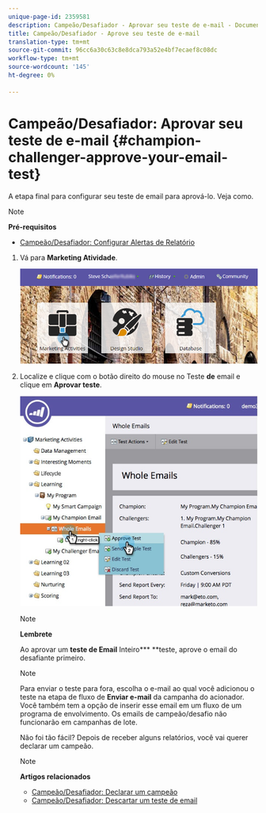 ```yaml
---
unique-page-id: 2359581
description: Campeão/Desafiador - Aprovar seu teste de e-mail - Documentos do Marketing - Documentação do produto
title: Campeão/Desafiador - Aprove seu teste de e-mail
translation-type: tm+mt
source-git-commit: 96cc6a30c63c8e8dca793a52e4bf7ecaef8c08dc
workflow-type: tm+mt
source-wordcount: '145'
ht-degree: 0%

---
```



# Campeão/Desafiador: Aprovar seu teste de e-mail {#champion-challenger-approve-your-email-test}

A etapa final para configurar seu teste de email para aprová-lo. Veja como.

>[!NOTE]
>
>**Pré-requisitos**
>
>* [Campeão/Desafiador: Configurar Alertas de Relatório](champion-challenger-configure-report-alerts.md)

>



1. Vá para **Marketing Atividade**.

   ![](assets/login-marketing-activities-1.png)

1. Localize e clique com o botão direito do mouse no Teste **de** email e clique em **Aprovar teste**.

   ![](assets/champion3.jpg)

   >[!NOTE]
   >
   >**Lembrete**
   >
   >
   >Ao aprovar um **teste de Email** Inteiro*** **teste, aprove o email do desafiante primeiro.

   >[!NOTE]
   >
   >Para enviar o teste para fora, escolha o e-mail ao qual você adicionou o teste na etapa de fluxo de **Enviar e-mail** da campanha do acionador. Você também tem a opção de inserir esse email em um fluxo de um programa de envolvimento. Os emails de campeão/desafio não funcionarão em campanhas de lote.

   Não foi tão fácil? Depois de receber alguns relatórios, você vai querer declarar um campeão.

   >[!NOTE]
   >
   >**Artigos relacionados**
   >
   >    
   >    
   >    * [Campeão/Desafiador: Declarar um campeão](champion-challenger-declare-a-champion.md)
   >    * [Campeão/Desafiador: Descartar um teste de email](champion-challenger-discard-an-email-test.md)


